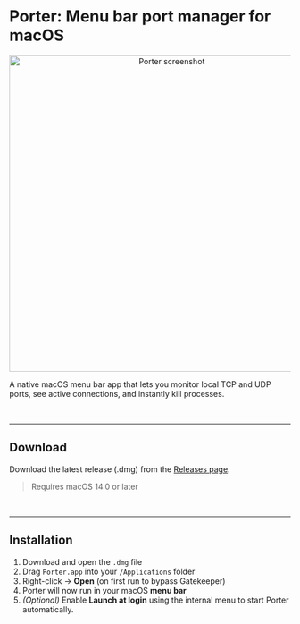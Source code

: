 # Porter: Menu bar port manager for macOS

<p align="center">
  <img width="566" alt="Porter screenshot" src="https://github.com/user-attachments/assets/c698c1a0-7840-4032-8f97-45b0f25c2755" />
</p>

A native macOS menu bar app that lets you monitor local TCP and UDP ports, see active connections, and instantly kill processes.

<br />

---

## Download

Download the latest release (.dmg) from the [Releases page](https://github.com/zignis/porter/releases).

> Requires macOS 14.0 or later

<br />

---

## Installation

1. Download and open the `.dmg` file
2. Drag `Porter.app` into your `/Applications` folder
3. Right-click → **Open** (on first run to bypass Gatekeeper)
4. Porter will now run in your macOS **menu bar**
5. *(Optional)* Enable **Launch at login** using the internal menu to start Porter automatically.
